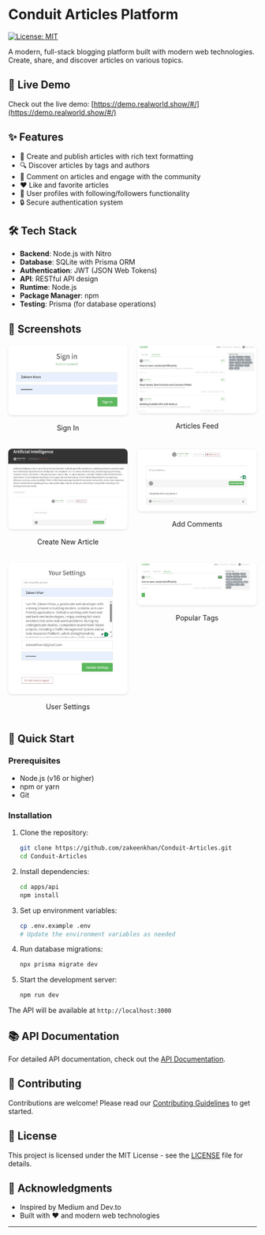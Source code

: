 # Conduit Articles Platform

[![License: MIT](https://img.shields.io/badge/License-MIT-yellow.svg)](https://opensource.org/licenses/MIT)

A modern, full-stack blogging platform built with modern web technologies. Create, share, and discover articles on various topics.

## 🚀 Live Demo

Check out the live demo: [https://demo.realworld.show/#/](https://demo.realworld.show/#/)

## ✨ Features

- 📝 Create and publish articles with rich text formatting
- 🔍 Discover articles by tags and authors
- 💬 Comment on articles and engage with the community
- ❤️ Like and favorite articles
- 👤 User profiles with following/followers functionality
- 🔒 Secure authentication system

## 🛠️ Tech Stack

- **Backend**: Node.js with Nitro
- **Database**: SQLite with Prisma ORM
- **Authentication**: JWT (JSON Web Tokens)
- **API**: RESTful API design
- **Runtime**: Node.js
- **Package Manager**: npm
- **Testing**: Prisma (for database operations)
## 📸 Screenshots

<div style="display: grid; grid-template-columns: repeat(2, 1fr); gap: 20px; margin: 20px 0;">
  <div>
    <img src="SS/SignIn.JPG" alt="Sign In Page" style="width: 100%; border-radius: 8px; box-shadow: 0 2px 4px rgba(0,0,0,0.1);">
    <p align="center">Sign In</p>
  </div>
  <div>
    <img src="SS/Articles.JPG" alt="Articles List" style="width: 100%; border-radius: 8px; box-shadow: 0 2px 4px rgba(0,0,0,0.1);">
    <p align="center">Articles Feed</p>
  </div>
  <div>
    <img src="SS/writeArticles.JPG" alt="Write Article" style="width: 100%; border-radius: 8px; box-shadow: 0 2px 4px rgba(0,0,0,0.1);">
    <p align="center">Create New Article</p>
  </div>
  <div>
    <img src="SS/AddingComments.JPG" alt="Add Comments" style="width: 100%; border-radius: 8px; box-shadow: 0 2px 4px rgba(0,0,0,0.1);">
    <p align="center">Add Comments</p>
  </div>
  <div>
    <img src="SS/Setting.JPG" alt="User Settings" style="width: 100%; border-radius: 8px; box-shadow: 0 2px 4px rgba(0,0,0,0.1);">
    <p align="center">User Settings</p>
  </div>
  <div>
    <img src="SS/populartags.JPG" alt="Popular Tags" style="width: 100%; border-radius: 8px; box-shadow: 0 2px 4px rgba(0,0,0,0.1);">
    <p align="center">Popular Tags</p>
  </div>
</div>

## 🚀 Quick Start

### Prerequisites

- Node.js (v16 or higher)
- npm or yarn
- Git

### Installation

1. Clone the repository:
   ```bash
   git clone https://github.com/zakeenkhan/Conduit-Articles.git
   cd Conduit-Articles
   ```

2. Install dependencies:
   ```bash
   cd apps/api
   npm install
   ```

3. Set up environment variables:
   ```bash
   cp .env.example .env
   # Update the environment variables as needed
   ```

4. Run database migrations:
   ```bash
   npx prisma migrate dev
   ```

5. Start the development server:
   ```bash
   npm run dev
   ```

The API will be available at `http://localhost:3000`

## 📚 API Documentation

For detailed API documentation, check out the [API Documentation](api/README.md).

## 🤝 Contributing

Contributions are welcome! Please read our [Contributing Guidelines](CONTRIBUTING.md) to get started.

## 📄 License

This project is licensed under the MIT License - see the [LICENSE](LICENSE) file for details.


## 🙏 Acknowledgments

- Inspired by Medium and Dev.to
- Built with ❤️ and modern web technologies

---


